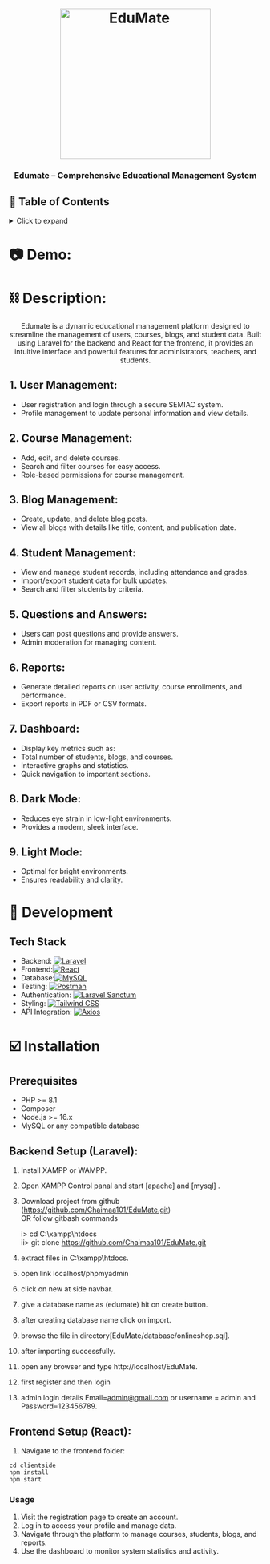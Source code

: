 <h1 align="center">
	<img
		width="300"
		alt="EduMate"
		src="![image](https://github.com/user-attachments/assets/84b6f70b-1dda-42ed-a3a4-8bd0b312dab5)
">
</h1>

<h3 align="center">
	Edumate – Comprehensive Educational Management System
</h3>

## 📖 Table of Contents

<details>
<summary>Click to expand</summary>

- [📖 Table of Contents](#-table-of-contents)
- [📷Demo](#-Demo) 
- [⛓ Description ](#-description)
    - [User Management ](#User-Management)
    - [Course Management ](#Course-Management)
    - [Blog Management ](#Blog-Management)
    - [Student Management ](#Student-Management)
    - [Questions and Answers](#Questions-and-Answers)
    - [Reports](#Reports)
    - [Dashboard](#Dashboard)
    - [Dark Mode](#Dark-Mode)
- [🔨 Development](#-development)
    - [Tech Stack](#tech-stack)
- [☑️ Installation](#Installation)
    - [Prerequisites ](#Prerequisites)
    - [Backend Setup (Laravel ](#Backend-Setup-(Laravel))
    - [Frontend Setup (React) ](#Frontend-Setup-(React))
    - [Usage ](#Usage) 
</details>

# 📷 Demo: 

# ⛓ Description:

<p align="center">
	Edumate is a dynamic educational management platform designed to streamline the management of users, courses, blogs, and student data. Built using Laravel for the backend and React for the frontend, it provides an intuitive interface and powerful features for administrators, teachers, and students.
</p>

## 1. User Management:
- User registration and login through a secure SEMIAC system.
- Profile management to update personal information and view details.
## 2. Course Management:
- Add, edit, and delete courses.
- Search and filter courses for easy access.
- Role-based permissions for course management.
## 3. Blog Management:
- Create, update, and delete blog posts.
- View all blogs with details like title, content, and publication date.
## 4. Student Management:
- View and manage student records, including attendance and grades.
- Import/export student data for bulk updates.
- Search and filter students by criteria.
## 5. Questions and Answers:
- Users can post questions and provide answers.
- Admin moderation for managing content.
## 6. Reports:
- Generate detailed reports on user activity, course enrollments, and performance.
- Export reports in PDF or CSV formats.
## 7. Dashboard:
- Display key metrics such as:
- Total number of students, blogs, and courses.
- Interactive graphs and statistics.
- Quick navigation to important sections.

## 8. Dark Mode:
- Reduces eye strain in low-light environments.
- Provides a modern, sleek interface.
## 9. Light Mode:
- Optimal for bright environments.
- Ensures readability and clarity.

# 🔨 Development

## Tech Stack 
- Backend: [![Laravel](https://img.shields.io/badge/Laravel-10-red?style=flat-square&logo=laravel&logoColor=white)](https://laravel.com/)
- Frontend:[![React](https://img.shields.io/badge/React-18-blue?style=flat-square&logo=react&logoColor=white)](https://reactjs.org/)
- Database:[![MySQL](https://img.shields.io/badge/MySQL-Database-orange?style=flat-square&logo=mysql&logoColor=white)](https://www.mysql.com/)
- Testing: [![Postman](https://img.shields.io/badge/Postman-API%20Testing-orange?style=flat-square&logo=postman&logoColor=white)](https://www.postman.com/)
- Authentication: [![Laravel Sanctum](https://img.shields.io/badge/Auth-Laravel%20Sanctum-red?style=flat-square&logo=laravel&logoColor=white)](https://laravel.com/docs/10.x/sanctum)
- Styling: [![Tailwind CSS](https://img.shields.io/badge/TailwindCSS-Styling-teal?style=flat-square&logo=tailwindcss&logoColor=white)](https://tailwindcss.com/)
- API Integration: [![Axios](https://img.shields.io/badge/Axios-API%20Integration-lightgrey?style=flat-square)](https://axios-http.com/)

# ☑️ Installation

## Prerequisites
- PHP >= 8.1
- Composer
- Node.js >= 16.x
- MySQL or any compatible database


## Backend Setup (Laravel):

1. Install XAMPP or WAMPP.

2. Open XAMPP Control panal and start [apache] and [mysql] .

3. Download project from github (https://github.com/Chaimaa101/EduMate.git)  
    OR follow gitbash commands
    
    i> cd C:\\xampp\htdocs\
     ii> git clone https://github.com/Chaimaa101/EduMate.git
    
4. extract files in C:\\xampp\htdocs\.

5. open link localhost/phpmyadmin

6. click on new at side navbar.

7. give a database name as (edumate) hit on create button.

8. after creating database name click on import.

9. browse the file in directory[EduMate/database/onlineshop.sql].

10. after importing successfully.

11. open any browser and type http://localhost/EduMate.

12. first register and then login

13. admin login details  Email=admin@gmail.com or username = admin and Password=123456789.

## Frontend Setup (React):
1. Navigate to the frontend folder:
```shell
cd clientside
npm install
npm start
```

### Usage
1. Visit the registration page to create an account.
2. Log in to access your profile and manage data.
3. Navigate through the platform to manage courses, students, blogs, and reports.
4. Use the dashboard to monitor system statistics and activity.

